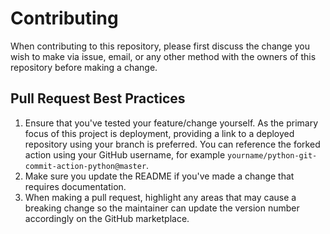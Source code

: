 # Contributing

When contributing to this repository, please first discuss the change you wish to make via issue,
email, or any other method with the owners of this repository before making a change.

## Pull Request Best Practices

1. Ensure that you've tested your feature/change yourself. As the primary focus of this project is deployment, providing a link to a deployed repository using your branch is preferred. You can reference the forked action using your GitHub username, for example `yourname/python-git-commit-action-python@master`.
2. Make sure you update the README if you've made a change that requires documentation.
3. When making a pull request, highlight any areas that may cause a breaking change so the maintainer can update the version number accordingly on the GitHub marketplace.
